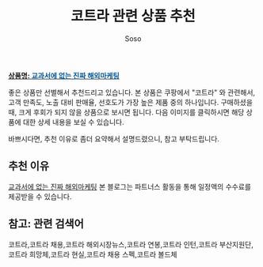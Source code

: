 ﻿---
layout: post
title:  "코트라 관련 상품 추천"
author: Soso
categories: [ 디저털/가전 ]
tags: [코트라,코트라 채용,코트라 해외시장뉴스,코트라 연봉,코트라 인턴,코트라 부산지원단,코트라 희망체,코트라 현실,코트라 채용 스펙,코트라 볼드체]
image: https://ads-partners.coupang.com/image1/tn7VLFgpbQQKfiINtg3ICxjLASa_S1Kvq-kvEsE7UzfVx8oZuLDcgpl0-cm9FGZjs1GEB9bMWREuS9M7W92YDLvWrROf4PZ76DnVhJUdAzx-vAdZHWv8-76qR4kgw5rM5YIp1eZr-RJYh65bJ2epOJBE8vZ8825XTTY_tSkAh7GaGHB1SBOdmu5UnkfM8MDNUi2MPfSuJ_zEDbx0OskT1ra6Pv96AOa7ma2_lDSFzIDY0F46yhuTl4qFNyjW6WG3mkrWcfADRELxiMPjC4G00o8McfjT9KTCMgQw0dxJ7w== 
description: "쿠팡에서 코트라 관련 상품으로 가장 고객 선호도가 높은 제품 중 하나입니다."
---

<a href="https://link.coupang.com/re/AFFSDP?lptag=AF5673682&pageKey=172895555&itemId=494104271&vendorItemId=4253889783&traceid=V0-153-a04500a228400330&requestid=20231116175439477114214921&token=31850C%7CMIXED"><b>상품명: <font color='#01579B'>교과서에 없는 진짜 해외마케팅</font></b></a>

좋은 상품만 선별해서 추천드리고 있습니다.
본 상품은 쿠팡에서 "코트라" 와 관련해서, 고객 만족도, 노출 대비 판매율, 선호도가 가장 높은 제품 중의 하나입니다.
구매하셨을 때, 크게 후회가 되지 않을 상품으로 보시면 됩니다. 
다음 이미지를 클릭하시면 해당 상품에 대한 상세 내용을 보실 수 있습니다.

바쁘시다면, 추천 이유로 좀더 요약해서 설명드렸으니, 참고 부탁드립니다.

## 추천 이유 

<a href="https://link.coupang.com/re/AFFSDP?lptag=AF5673682&pageKey=172895555&itemId=494104271&vendorItemId=4253889783&traceid=V0-153-a04500a228400330&requestid=20231116175439477114214921&token=31850C%7CMIXED">교과서에 없는 진짜 해외마케팅</a>
본 블로그는 파트너스 활동을 통해 일정액의 수수료를 제공받을 수 있습니다.

## 참고: 관련 검색어    
코트라,코트라 채용,코트라 해외시장뉴스,코트라 연봉,코트라 인턴,코트라 부산지원단,코트라 희망체,코트라 현실,코트라 채용 스펙,코트라 볼드체